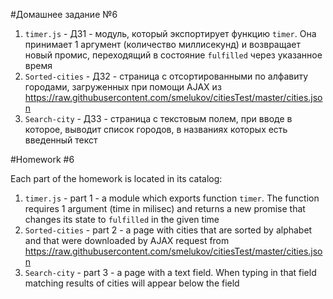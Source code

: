 #Домашнее задание №6

1. `timer.js` - ДЗ1 - модуль, который экспортирует функцию `timer`. Она принимает 1 аргумент (количество миллисекунд) и возвращает новый промис, переходящий в состояние `fulfilled` через указанное время
2. `Sorted-cities` - ДЗ2 - страница с отсортированными по алфавиту городами, загруженных при помощи AJAX из https://raw.githubusercontent.com/smelukov/citiesTest/master/cities.json
3. `Search-city` - ДЗ3 - страница с текстовым полем, при вводе в которое, выводит список городов, в названиях которых есть введенный текст

#Homework #6

Each part of the homework is located in its catalog:

1. `timer.js` - part 1 - a module which exports function `timer`. The function requires 1 argument (time in milisec) and returns a new promise that changes its state to `fulfilled` in the given time   
2. `Sorted-cities` - part 2 - a page with cities that are sorted by alphabet and that were downloaded by AJAX request from https://raw.githubusercontent.com/smelukov/citiesTest/master/cities.json
3. `Search-city` - part 3 - a page with a text field. When typing in that field matching results of cities will appear below the field
